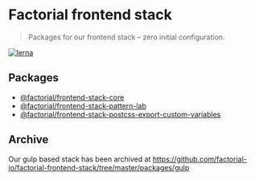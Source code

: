 # Factorial frontend stack

> Packages for our frontend stack – zero initial configuration.

[![lerna](https://img.shields.io/badge/maintained%20with-lerna-cc00ff.svg)](https://lernajs.io/)

## Packages

* [@factorial/frontend-stack-core](https://github.com/factorial-io/factorial-frontend-stack/tree/master/packages/core)
* [@factorial/frontend-stack-pattern-lab](https://github.com/factorial-io/factorial-frontend-stack/tree/master/packages/pattern-lab)
* [@factorial/frontend-stack-postcss-export-custom-variables](https://github.com/factorial-io/factorial-frontend-stack/tree/master/packages/postcss-export-custom-variables)

## Archive

Our gulp based stack has been archived at 
https://github.com/factorial-io/factorial-frontend-stack/tree/master/packages/gulp


